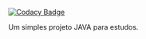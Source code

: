 
[![Codacy Badge](https://api.codacy.com/project/badge/Grade/f73faaeec52e4c0f884d1d3dba284d27)](https://app.codacy.com/app/cezarcruz/loja-web?utm_source=github.com&utm_medium=referral&utm_content=cezarcruz/loja-web&utm_campaign=Badge_Grade_Dashboard)

Um simples projeto JAVA para estudos.
